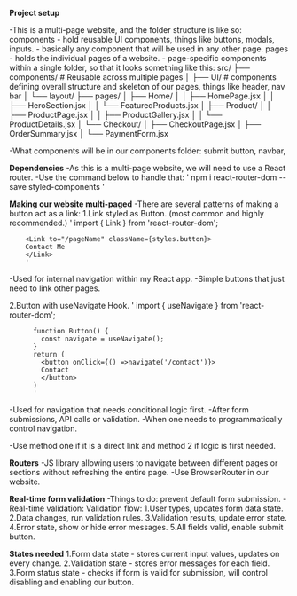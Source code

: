 **Project setup**

-This is a multi-page website, and the folder structure is like so:
        components - hold reusable UI components, things like buttons, modals, inputs.
                   - basically any component that will be used in any other page.
        pages - holds the individual pages of a website.
              - page-specific components within a single folder, so that it looks something like this:
                src/
                    ├── components/          # Reusable across multiple pages
                    │   ├── UI/              # components defining overall structure and skeleton of our pages, things like header, nav bar
                    │   └── layout/
                    ├── pages/
                    │   ├── Home/
                    │   │   ├── HomePage.jsx
                    │   │   ├── HeroSection.jsx
                    │   │   └── FeaturedProducts.jsx
                    │   ├── Product/
                    │   │   ├── ProductPage.jsx
                    │   │   ├── ProductGallery.jsx
                    │   │   └── ProductDetails.jsx
                    │   └── Checkout/
                    │       ├── CheckoutPage.jsx
                    │       ├── OrderSummary.jsx
                    │       └── PaymentForm.jsx 


-What components will be in our components folder: submit button, navbar, 

**Dependencies**
-As this is a multi-page website, we will need to use a React router.
-Use the command below to handle that:
                ' npm i react-router-dom --save styled-components '


**Making our website multi-paged**
-There are several patterns of making a button act as a link:
1.Link styled as Button. (most common and highly recommended.)
        '
        import { Link } from 'react-router-dom';

        <Link to="/pageName" className={styles.button}>
        Contact Me
        </Link>
        '
-Used for internal navigation within my React app.
-Simple buttons that just need to link other pages.

2.Button with useNavigate Hook.
          '
          import { useNavigate } from 'react-router-dom';

          function Button() {
            const navigate = useNavigate();
          }
          return (
            <button onClick={() =>navigate('/contact')}>
            Contact
            </button>
          )
          '
-Used for navigation that needs conditional logic first.
-After form submissions, API calls or validation.
-When one needs to programmatically control navigation.

-Use method one if it is a direct link and method 2 if logic is first needed.

**Routers**
-JS library allowing users to navigate between different pages or sections without refreshing the entire page.
-Use BrowserRouter in our website.

**Real-time form validation**
-Things to do: prevent default form submission.
-Real-time validation:
Validation flow:
1.User types, updates form data state.
2.Data changes, run validation rules.
3.Validation results, update error state.
4.Error state, show or hide error messages.
5.All fields valid, enable submit button.

**States needed**
1.Form data state - stores current input values, updates on every change.
2.Validation state - stores error messages for each field.
3.Form status state - checks if form is valid for submission, will control disabling and enabling our button.